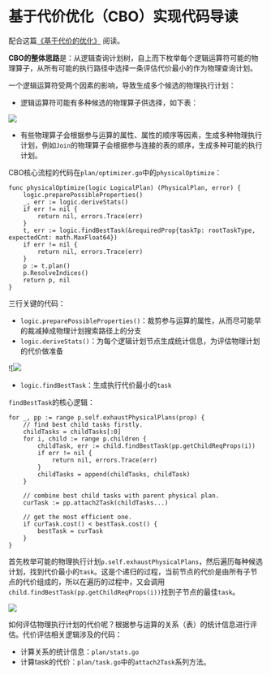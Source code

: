 # 基于代价优化（CBO）实现代码导读


配合这篇[《基于代价的优化》](https://pingcap.com/blog-cn/tidb-source-code-reading-8/) 阅读。

**CBO的整体思路**是：从逻辑查询计划树，自上而下枚举每个逻辑运算符可能的物理算子，从所有可能的执行路径中选择一条评估代价最小的作为物理查询计划。

一个逻辑运算符受两个因素的影响，导致生成多个候选的物理执行计划：

* 逻辑运算符可能有多种候选的物理算子供选择，如下表：

![](https://images-1251716363.cos.ap-guangzhou.myqcloud.com/images/202207011441145.png)


* 有些物理算子会根据参与运算的属性、属性的顺序等因素，生成多种物理执行计划，例如`Join`的物理算子会根据参与连接的表的顺序，生成多种可能的执行计划。

CBO核心流程的代码在`plan/optimizer.go`中的`physicalOptimize`：

```
func physicalOptimize(logic LogicalPlan) (PhysicalPlan, error) {
	logic.preparePossibleProperties()
	_, err := logic.deriveStats()
	if err != nil {
		return nil, errors.Trace(err)
	}
	t, err := logic.findBestTask(&requiredProp{taskTp: rootTaskType, expectedCnt: math.MaxFloat64})
	if err != nil {
		return nil, errors.Trace(err)
	}
	p := t.plan()
	p.ResolveIndices()
	return p, nil
}
```

三行关键的代码：

* `logic.preparePossibleProperties()`：裁剪参与运算的属性，从而尽可能早的裁减掉成物理计划搜索路径上的分支
* `logic.deriveStats()`：为每个逻辑计划节点生成统计信息，为评估物理计划的代价做准备

![![](https://images-1251716363.cos.ap-guangzhou.myqcloud.com/images/202207011441188.png)



* `logic.findBestTask`：生成执行代价最小的`task`

`findBestTask`的核心逻辑：

```
for _, pp := range p.self.exhaustPhysicalPlans(prop) {
	// find best child tasks firstly.
	childTasks = childTasks[:0]
	for i, child := range p.children {
		childTask, err := child.findBestTask(pp.getChildReqProps(i))
		if err != nil {
			return nil, errors.Trace(err)
		}
		childTasks = append(childTasks, childTask)
	}

	// combine best child tasks with parent physical plan.
	curTask := pp.attach2Task(childTasks...)

	// get the most efficient one.
	if curTask.cost() < bestTask.cost() {
		bestTask = curTask
	}
}
```

首先枚举可能的物理执行计划`p.self.exhaustPhysicalPlans`，然后遍历每种候选计划，找到代价最小的`task`。这是个递归的过程，当前节点的代价是由所有子节点的代价组成的，所以在遍历的过程中，又会调用` child.findBestTask(pp.getChildReqProps(i))`找到子节点的最佳`task`。

![](https://images-1251716363.cos.ap-guangzhou.myqcloud.com/images/202207011442083.png)

如何评估物理执行计划的代价呢？根据参与运算的关系（表）的统计信息进行评估。代价评估相关逻辑涉及的代码：

* 计算关系的统计信息：`plan/stats.go`
* 计算task的代价：`plan/task.go`中的`attach2Task`系列方法。

